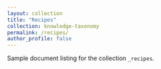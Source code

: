 ```yaml
---
layout: collection
title: "Recipes"
collection: knowledge-taxonomy
permalink: /recipes/
author_profile: false
---
```


Sample document listing for the collection `_recipes`.